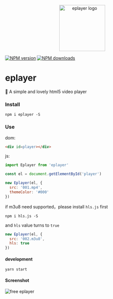 <p align="center"><img src="http://wx2.sinaimg.cn/mw690/0060lm7Tly1fva3l3izvtj30dw0dwjs1.jpg" alt="eplayer logo" width="150px"></p>

[![NPM version](https://img.shields.io/npm/v/eplayer.svg?style=flat-square)](https://npmjs.com/package/eplayer)
[![NPM downloads](https://img.shields.io/npm/dm/eplayer.svg?style=flat-square)](https://npmjs.com/package/eplayer)

# eplayer

:dart: A simple and lovely html5 video player

### Install

```shell
npm i eplayer -S
```

### Use

dom:
```html
<div id=player></div>
```
js:
```javascript
import Eplayer from 'eplayer'

const el = document.getElementById('player')

new Eplayer(el, {
  src: '001.mp4',
  themeColor: '#000'
})
```

if m3u8 need supported，please install `hls.js` first

```shell
npm i hls.js -S
```

and `hls` value turns to `true`

```javascript
new Eplayer(el, {
  src: '002.m3u8',
  hls: true
})
```
#### development

```shell
yarn start
```

#### Screenshot
![free eplayer](http://ww1.sinaimg.cn/large/0065Zy9egy1fva8spz7j6j30rn0fhk4p.jpg)